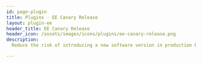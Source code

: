 ```yaml
---
id: page-plugin
title: Plugins - EE Canary Release
layout: plugin-ee
header_title: EE Canary Release
header_icon: /assets/images/icons/plugins/ee-canary-release.png
description:
  Reduce the risk of introducing a new software version in production by slowly rolling out the change to a small subset of users. This plugin also enables roll back to your original upstream service, or shift all traffic to the new version.

---
```

